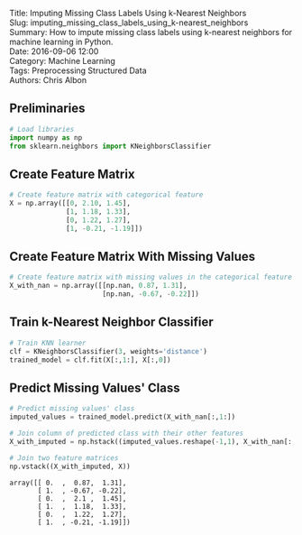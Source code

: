 Title: Imputing Missing Class Labels Using k-Nearest Neighbors  
Slug: imputing_missing_class_labels_using_k-nearest_neighbors  
Summary: How to impute missing class labels using k-nearest neighbors for machine learning in Python.   
Date: 2016-09-06 12:00  
Category: Machine Learning  
Tags: Preprocessing Structured Data  
Authors: Chris Albon

## Preliminaries


```python
# Load libraries
import numpy as np
from sklearn.neighbors import KNeighborsClassifier
```

## Create Feature Matrix


```python
# Create feature matrix with categorical feature
X = np.array([[0, 2.10, 1.45], 
              [1, 1.18, 1.33], 
              [0, 1.22, 1.27],
              [1, -0.21, -1.19]])


```

## Create Feature Matrix With Missing Values


```python
# Create feature matrix with missing values in the categorical feature
X_with_nan = np.array([[np.nan, 0.87, 1.31], 
                       [np.nan, -0.67, -0.22]])
```

## Train k-Nearest Neighbor Classifier


```python
# Train KNN learner
clf = KNeighborsClassifier(3, weights='distance')
trained_model = clf.fit(X[:,1:], X[:,0])
```

## Predict Missing Values' Class


```python
# Predict missing values' class
imputed_values = trained_model.predict(X_with_nan[:,1:])

# Join column of predicted class with their other features
X_with_imputed = np.hstack((imputed_values.reshape(-1,1), X_with_nan[:,1:]))

# Join two feature matrices
np.vstack((X_with_imputed, X))
```




    array([[ 0.  ,  0.87,  1.31],
           [ 1.  , -0.67, -0.22],
           [ 0.  ,  2.1 ,  1.45],
           [ 1.  ,  1.18,  1.33],
           [ 0.  ,  1.22,  1.27],
           [ 1.  , -0.21, -1.19]])


